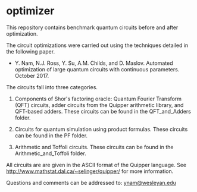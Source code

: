 # optimizer

This repository contains benchmark quantum circuits before and after
optimization.

The circuit optimizations were carried out using the techniques
detailed in the following paper.

* Y. Nam, N.J. Ross, Y. Su, A.M. Childs, and D. Maslov. Automated
  optimization of large quantum circuits with continuous
  parameters. October 2017.

The circuits fall into three categories.

1. Components of Shor's factoring oracle: Quantum Fourier Transform
(QFT) circuits, adder circuits from the Quipper arithmetic library,
and QFT-based adders. These circuits can be found in the
QFT_and_Adders folder.

2. Circuits for quantum simulation using product formulas. These
circuits can be found in the PF folder.

3. Arithmetic and Toffoli circuits. These circuits can be found in the
Arithmetic_and_Toffoli folder.

All circuits are are given in the ASCII format of the Quipper
language. See http://www.mathstat.dal.ca/~selinger/quipper/ for more
information.

Questions and comments can be addressed to: ynam@wesleyan.edu